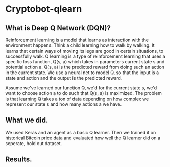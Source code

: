 # Cryptobot-qlearn

## What is Deep Q Network (DQN)?

Reinforcement learning is a model that learns as interaction with the environment happens. Think a child learning how to walk by walking. It learns that certain ways of moving its legs are good in certain situations, to successfully walk. Q learning is a type of reinforcement learning that uses a specific loss function, Q(s, a) which takes in parameters current state s and potential action a. Q(s, a) is the predicted reward from doing such an action in the current state. We use a neural net to model Q, so that the input is a state and action and the output is the predicted reward.

Assume we've learned our function Q, we'd for the current state s, we'd want to choose action a to do such that Q(s, a) is maximized. The problem is that learning Q takes a ton of data depending on how complex we represent our state s and how many actions a we have.

## What we did.

We used Keras and an agent as a basic Q learner. Then we trained it on historical Bitcoin price data and evaluated how well the Q learner did on a seperate, hold out dataset.

## Results.